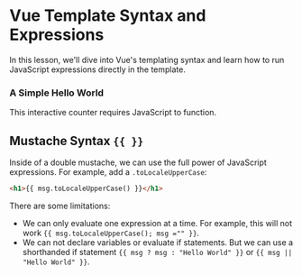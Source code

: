 # Vue Template Syntax and Expressions

In this lesson, we'll dive into Vue's templating syntax and learn how to run JavaScript expressions directly in the template.

<div class="vue-interactive-solution" data-solution-id="hello" data-vue-app-script="hello.js">
    <h3>A Simple Hello World</h3>
    <div class="solution-container" id="vue-app-hello">
        <noscript>
            <div class="solution-content noscript-solution p-3 bg-gray-50 border rounded-md">
                <p>This interactive counter requires JavaScript to function.</p>
            </div>
        </noscript>
    </div>
</div>

## Mustache Syntax `{{ }}`

Inside of a double mustache, we can use the full power of JavaScript expressions. For example, add a `.toLocaleUpperCase`:

```html
<h1>{{ msg.toLocaleUpperCase() }}</h1>
```

There are some limitations:

- We can only evaluate one expression at a time. For example, this will not work `{{ msg.toLocaleUpperCase(); msg ="" }}`.
- We can not declare variables or evaluate if statements. But we can use a shorthanded if statement `{{ msg ? msg : "Hello World" }}` or `{{ msg || "Hello World" }}`.
